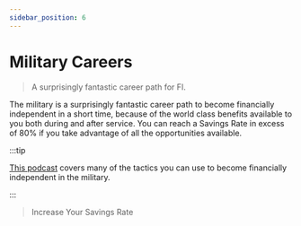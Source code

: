 ```yaml
---
sidebar_position: 6
---
```


# Military Careers

>A surprisingly fantastic career path for FI.

The military is a surprisingly fantastic career path to become financially independent in a short time, because of the world class benefits available to you both during and after service. You can reach a Savings Rate in excess of 80% if you take advantage of all the opportunities available.

:::tip

[This podcast](https://themilitarywallet.com/financial-independence-early-retirement-military-salary/) covers many of the tactics you can use to become financially independent in the military.

:::

>Increase Your Savings Rate